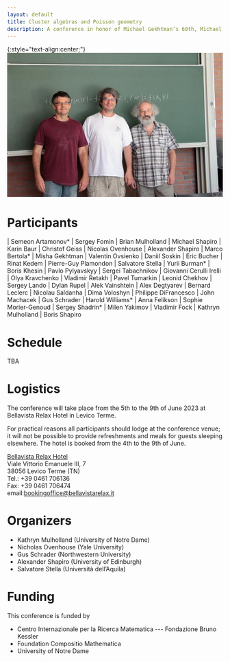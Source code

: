 ```yaml
---
layout: default
title: Cluster algebras and Poisson geometry
description: A conference in honor of Michael Gekhtman’s 60th, Michael Shapiro’s 60th and Alek Vainshtein’s 65th birthdays
---
```


{:style="text-align:center;"}
![Birthdayboys](./photo.jpg)

# Participants

|  Semeon Artamonov*			  |  Sergey Fomin				    |  Brian Mulholland			      |	 Michael Shapiro
|  Karin Baur					  |  Christof Geiss				    |  Nicolas Ovenhouse			      |	 Alexander Shapiro
|  Marco Bertola*				  |  Misha Gekhtman				    |  Valentin Ovsienko			      |	 Daniil Soskin
|  Eric Bucher					  |  Rinat Kedem				    |  Pierre-Guy Plamondon			      |	 Salvatore Stella
|  Yurii Burman*				  |  Boris Khesin				    |  Pavlo Pylyavskyy				      |	 Sergei Tabachnikov
|  Giovanni Cerulli Irelli		  |  Olya Kravchenko			    |  Vladimir Retakh				      |	 Pavel Tumarkin
|  Leonid Chekhov				  |  Sergey Lando				    |  Dylan Rupel		    		      |	 Alek Vainshtein
|  Alex Degtyarev				  |  Bernard Leclerc			    |  Nicolau Saldanha				      |	 Dima Voloshyn
|  Philippe DiFrancesco			  |  John Machacek				    |  Gus Schrader			    	      |	 Harold Williams*
|  Anna Felikson				  |  Sophie Morier-Genoud		    |  Sergey Shadrin*				      |	 Milen Yakimov
|  Vladimir Fock				  |  Kathryn Mulholland		    |  Boris Shapiro

# Schedule
TBA

# Logistics

The conference will take place from the 5th to the 9th of June 2023 at Bellavista
Relax Hotel in Levico Terme. 

For practical reasons all participants should lodge at the conference venue; it
will not be possible to provide refreshments and meals for guests sleeping
elsewhere. The hotel is booked from the 4th to the 9th of June.

[Bellavista Relax Hotel](https://www.bellavistarelax.it/)  
Viale Vittorio Emanuele III, 7  
38056 Levico Terme (TN)  
Tel.:  +39 0461 706136  
Fax:  +39 0461 706474  
email:[bookingoffice@bellavistarelax.it](mailto:bookingoffice@bellavistarelax.it)


# Organizers

- Kathryn Mulholland (University of Notre Dame)
- Nicholas Ovenhouse (Yale University)
- Gus Schrader (Northwestern University)
- Alexander Shapiro (University of Edinburgh)
- Salvatore Stella (Università dell’Aquila)

# Funding

This conference is funded by

- Centro Internazionale per la Ricerca Matematica --- Fondazione Bruno Kessler
- Foundation Compositio Mathematica
- University of Notre Dame
